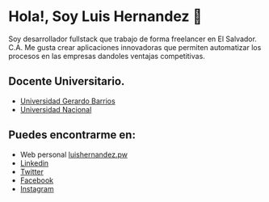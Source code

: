 # Hola!, Soy Luis Hernandez 👋

Soy desarrollador fullstack que trabajo de forma freelancer en El Salvador. C.A. Me gusta crear aplicaciones innovadoras que permiten automatizar los procesos en las empresas dandoles ventajas competitivas.

## Docente Universitario.
- [Universidad Gerardo Barrios](http://ugb.edu.sv/)
- [Universidad Nacional](https://www.ues.edu.sv/)

## Puedes encontrarme en:
- Web personal [luishernandez.pw](http://luishernandez.pw/)
- [Linkedin](https://www.linkedin.com/in/luis-hernandez-ab055533/)
- [Twitter](https://twitter.com/sarco_luis1)
- [Facebook](https://www.facebook.com/Luis-Hernandez-100102741750636)
- [Instagram](https://www.instagram.com/luishernandez.pw)
